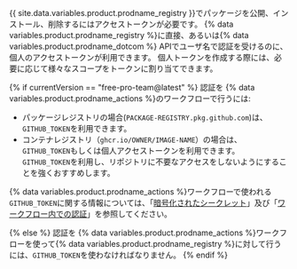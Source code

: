 {{ site.data.variables.product.prodname_registry }}でパッケージを公開、インストール、削除するにはアクセストークンが必要です。 {% data variables.product.prodname_registry %}に直接、あるいは{% data variables.product.prodname_dotcom %} APIでユーザ名で認証を受けるのに、個人のアクセストークンが利用できます。 個人トークンを作成する際には、必要に応じて様々なスコープをトークンに割り当てできます。

{% if currentVersion == "free-pro-team@latest" %}
認証を
{% data variables.product.prodname_actions %}のワークフローで行うには:
- パッケージレジストリの場合(`PACKAGE-REGISTRY.pkg.github.com`)は、`GITHUB_TOKEN`を利用できます。
- コンテナレジストリ（`ghcr.io/OWNER/IMAGE-NAME`）の場合は、`GITHUB_TOKEN`もしくは個人アクセストークンを利用できます。 `GITHUB_TOKEN`を利用し、リポジトリに不要なアクセスをしないようにすることを強くおすすめします。

{% data variables.product.prodname_actions %}ワークフローで使われる`GITHUB_TOKEN`に関する情報については、「[暗号化されたシークレット](/actions/reference/encrypted-secrets)」及び「[ワークフロー内での認証](/actions/reference/authentication-in-a-workflow#using-the-github_token-in-a-workflow)」を参照してください。

{% else %}
認証を
{% data variables.product.prodname_actions %}ワークフローを使って{% data variables.product.prodname_registry %}に対して行うには、`GITHUB_TOKEN`を使わなければなりません。
{% endif %}

